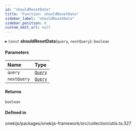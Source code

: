 ```yaml
---
id: "shouldResetData"
title: "Function: shouldResetData"
sidebar_label: "shouldResetData"
sidebar_position: 0
custom_edit_url: null
---
```


▸ `Const` **shouldResetData**(`query`, `nextQuery`): `boolean`

#### Parameters

| Name | Type |
| :------ | :------ |
| `query` | [`Query`](../interfaces/Query.md) |
| `nextQuery` | [`Query`](../interfaces/Query.md) |

#### Returns

`boolean`

#### Defined in

onekijs/packages/onekijs-framework/src/collection/utils.ts:327
